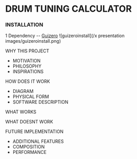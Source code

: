 # DRUM TUNING CALCULATOR

### INSTALLATION
1 Dependency -- [Guizero](https://lawsie.github.io/guizero/)
![guizeroinstall](/x presentation images/guizeroinstall.png)




WHY THIS PROJECT
- MOTIVATION
- PHILOSOPHY
- INSPIRATIONS

HOW DOES IT WORK
- DIAGRAM
- PHYSICAL FORM
- SOFTWARE DESCRIPTION

WHAT WORKS

WHAT DOESNT WORK

FUTURE IMPLEMENTATION
- ADDITIONAL FEATURES
- COMPOSITION
- PERFORMANCE
